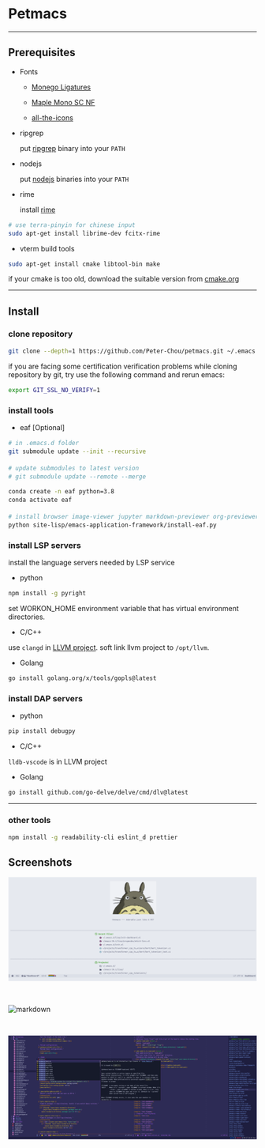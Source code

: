 # Petmacs

---

## Prerequisites

- Fonts

  - [Monego Ligatures](https://github.com/cseelus/monego)

  - [Maple Mono SC NF](https://gitee.com/subframe7536/Maple/releases)

  - [all-the-icons](https://github.com/domtronn/all-the-icons.el)

- ripgrep

  put [ripgrep](https://github.com/BurntSushi/ripgrep) binary into your `PATH`

- nodejs

  put [nodejs](https://nodejs.org) binaries into your `PATH`

- rime

  install [rime](https://github.com/rime/librime)

``` bash
# use terra-pinyin for chinese input
sudo apt-get install librime-dev fcitx-rime
```

- vterm build tools

``` bash
sudo apt-get install cmake libtool-bin make
```

if your cmake is too old, download the suitable version from [cmake.org](https://cmake.org/download/)

---

## Install

### clone repository

```bash
git clone --depth=1 https://github.com/Peter-Chou/petmacs.git ~/.emacs.d
```

if you are facing some certification verification problems while cloning repository by git,
try use the following command and rerun emacs:

``` bash
export GIT_SSL_NO_VERIFY=1
```

### install tools

- eaf [Optional]

``` bash
# in .emacs.d folder
git submodule update --init --recursive

# update submodules to latest version
# git submodule update --remote --merge
```

``` bash
conda create -n eaf python=3.8
conda activate eaf

# install browser image-viewer jupyter markdown-previewer org-previewer pdf-viewer git
python site-lisp/emacs-application-framework/install-eaf.py
```

### install LSP servers

install the language servers needed by LSP service

- python

``` sh
npm install -g pyright
```

set WORKON_HOME environment variable that has virtual environment directories.

- C/C++

use `clangd` in [LLVM project](https://github.com/llvm/llvm-project). soft link llvm project to `/opt/llvm`.

- Golang

``` bash
go install golang.org/x/tools/gopls@latest
```

### install DAP servers

- python

``` bash
pip install debugpy
```

- C/C++

`lldb-vscode` is in LLVM project

- Golang

``` bash
go install github.com/go-delve/delve/cmd/dlv@latest
```

---

### other tools

``` bash
npm install -g readability-cli eslint_d prettier
```


## Screenshots

![dashboard](./data/pics/dashboard.png)

<br>

![markdown](./data/pics/markdown.png)

<br>

![elisp](./data/pics/elisp.png)

